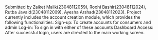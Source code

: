 Submitted by Zaiket Malik(23048112059), Roohi Bashir(23048112024), Rutba Javaid(23048112009), Ayesha Arshad(23048112023).
Project currently includes the account creation module, which provides the following functionalities:
Sign-up: To create accounts for consumers and admin
Log-in: To sign in with either of these accounts
Dashboard Access: After successful login, users are directed to the main working screen.

